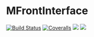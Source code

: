 # MFrontInterface

[![Build Status](https://travis-ci.com/JuliaFEM/MFrontInterface.jl.svg?branch=master)](https://travis-ci.com/JuliaFEM/MFrontInterface.jl)
[![Coveralls](https://coveralls.io/repos/github/JuliaFEM/MFrontInterface.jl/badge.svg?branch=master)](https://coveralls.io/github/JuliaFEM/MFrontInterface.jl?branch=master)
[![][docs-stable-img]][docs-stable-url]
[![][docs-latest-img]][docs-latest-url]

[docs-stable-img]: https://img.shields.io/badge/docs-stable-blue.svg
[docs-stable-url]: https://juliafem.github.io/MFrontInterface.jl/stable
[docs-latest-img]: https://img.shields.io/badge/docs-latest-blue.svg
[docs-latest-url]: https://juliafem.github.io/MFrontInterface.jl/latest
